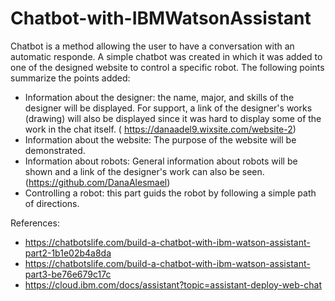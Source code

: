 # Chatbot-with-IBMWatsonAssistant

Chatbot is a method allowing the user to have a conversation with an automatic responde. A simple chatbot was created in which it was added to one of the designed website to control a specific robot. The following points summarize the points added:

* Information about the designer: the name, major, and skills of the designer will be displayed. For support, a link of the designer's works (drawing) will also be displayed since it was hard to display some of the work in the chat itself. ( https://danaadel9.wixsite.com/website-2) 
* Information about the website: The purpose of the website will be demonstrated. 
* Information about robots: General information about robots will be shown and a link of the designer's work can also be seen. (https://github.com/DanaAlesmael)
* Controlling a robot: this part guids the robot by following a simple path of directions. 

References: 
* https://chatbotslife.com/build-a-chatbot-with-ibm-watson-assistant-part2-1b1e02b4a8da
* https://chatbotslife.com/build-a-chatbot-with-ibm-watson-assistant-part3-be76e679c17c
* https://cloud.ibm.com/docs/assistant?topic=assistant-deploy-web-chat
